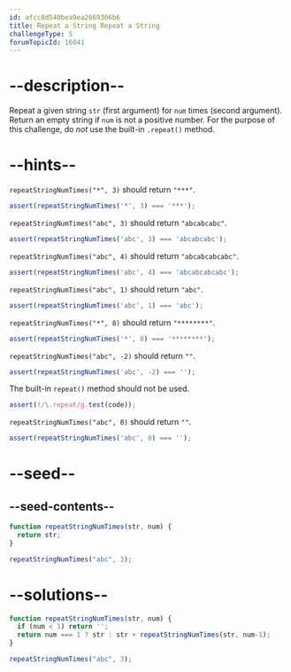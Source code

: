 ```yaml
---
id: afcc8d540bea9ea2669306b6
title: Repeat a String Repeat a String
challengeType: 5
forumTopicId: 16041
---
```


# --description--

Repeat a given string `str` (first argument) for `num` times (second argument). Return an empty string if `num` is not a positive number. For the purpose of this challenge, do *not* use the built-in `.repeat()` method.

# --hints--

`repeatStringNumTimes("*", 3)` should return `"***"`.

```js
assert(repeatStringNumTimes('*', 3) === '***');
```

`repeatStringNumTimes("abc", 3)` should return `"abcabcabc"`.

```js
assert(repeatStringNumTimes('abc', 3) === 'abcabcabc');
```

`repeatStringNumTimes("abc", 4)` should return `"abcabcabcabc"`.

```js
assert(repeatStringNumTimes('abc', 4) === 'abcabcabcabc');
```

`repeatStringNumTimes("abc", 1)` should return `"abc"`.

```js
assert(repeatStringNumTimes('abc', 1) === 'abc');
```

`repeatStringNumTimes("*", 8)` should return `"********"`.

```js
assert(repeatStringNumTimes('*', 8) === '********');
```

`repeatStringNumTimes("abc", -2)` should return `""`.

```js
assert(repeatStringNumTimes('abc', -2) === '');
```

The built-in `repeat()` method should not be used.

```js
assert(!/\.repeat/g.test(code));
```

`repeatStringNumTimes("abc", 0)` should return `""`.

```js
assert(repeatStringNumTimes('abc', 0) === '');
```

# --seed--

## --seed-contents--

```js
function repeatStringNumTimes(str, num) {
  return str;
}

repeatStringNumTimes("abc", 3);
```

# --solutions--

```js
function repeatStringNumTimes(str, num) {
  if (num < 1) return '';
  return num === 1 ? str : str + repeatStringNumTimes(str, num-1);
}

repeatStringNumTimes("abc", 3);
```